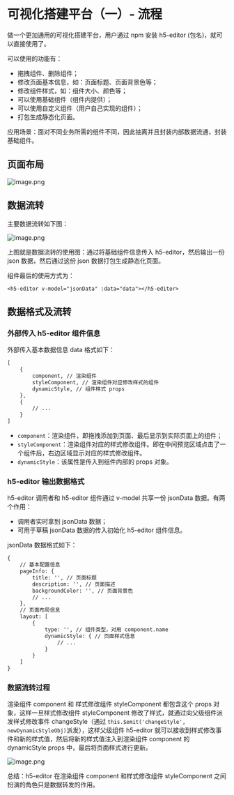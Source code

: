 # 可视化搭建平台（一）- 流程

做一个更加通用的可视化搭建平台，用户通过 npm 安装 h5-editor (包名)，就可以直接使用了。

可以使用的功能有：

- 拖拽组件、删除组件；
- 修改页面基本信息，如：页面标题、页面背景色等；
- 修改组件样式，如：组件大小、颜色等；
- 可以使用基础组件（组件内提供）；
- 可以使用自定义组件（用户自己实现的组件）；
- 打包生成静态化页面。

应用场景：面对不同业务所需的组件不同，因此抽离并且封装内部数据流通，封装基础组件。

## 页面布局

![image.png](https://i.loli.net/2021/03/27/Liw4XgCNj5lxkUE.png)

## 数据流转

主要数据流转如下图：

![image.png](https://i.loli.net/2021/03/27/W89XJMROSt1olUx.png)

上图就是数据流转的使用图：通过将基础组件信息传入 h5-editor，然后输出一份 json 数据，然后通过这份 json 数据打包生成静态化页面。

组件最后的使用方式为：

```vue
<h5-editor v-model="jsonData" :data="data"></h5-editor>
```

## 数据格式及流转

### 外部传入 h5-editor 组件信息 

外部传入基本数据信息 data 格式如下：

```txt
[
    {
        component, // 渲染组件
        styleComponent, // 渲染组件对应修改样式的组件
        dynamicStyle, // 组件样式 props
    },
    {
 		// ...       
    }
]
```

- `component`：渲染组件，即拖拽添加到页面、最后显示到实际页面上的组件；
- `styleComponent`：渲染组件对应的样式修改组件。即在中间预览区域点击了一个组件后，右边区域显示对应的样式修改组件。
- `dynamicStyle`：该属性是传入到组件内部的 props 对象。

### h5-editor 输出数据格式

h5-editor 调用者和 h5-editor 组件通过 v-model 共享一份 jsonData 数据。有两个作用：

- 调用者实时拿到 jsonData 数据；
- 可用于草稿 jsonData 数据的传入初始化 h5-editor 组件信息。

jsonData 数据格式如下：

```txt
{
    // 基本配置信息
    pageInfo: {
        title: '', // 页面标题
        description: '', // 页面描述
        backgroundColor: '', // 页面背景色
        // ...
    },
    // 页面布局信息
    layout: [
    	{
    		type: '', // 组件类型，对用 component.name
    		dynamicStyle: { // 页面样式信息 
    			// ...
			}
		}
    ]
}
```

### 数据流转过程

渲染组件 component 和 样式修改组件 styleComponent 都包含这个 props 对象，这样一旦样式修改组件 styleComponent 修改了样式，就通过向父级组件派发样式修改事件 changeStyle（通过 `this.$emit('changeStyle', newDynamicStyleObj)`派发），这样父级组件 h5-editor 就可以接收到样式修改事件和新的样式值，然后将新的样式值注入到渲染组件 component 的 dynamicStyle props 中，最后将页面样式进行更新。

![image.png](https://i.loli.net/2021/03/27/X2rnp8xLQRBjlgb.png)



总结：h5-editor 在渲染组件 component 和样式修改组件 styleComponent 之间扮演的角色只是数据转发的作用。